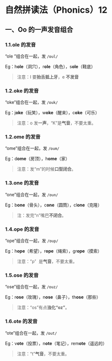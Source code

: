 # 自然拼读法（Phonics）12

## 一、Oo 的一声发音组合

### 1.1.ole 的发音

“ole ”组合在一起，发 `/ɒul/`

Eg：h**ole**（洞穴），r**ole**（角色），s**ole**（鞋底）

> 注意：I 要**抬舌抵上牙**，e **不发音**

### 1.2.oke 的发音

“oke”组合在一起，发 `/ɒuk/`

Eg：j**oke**（玩笑），w**oke**（醒来），c**oke**（可乐）

> 注意：o 发**一声**，“K”是**气音**，不要太重。

### 1.2.ome 的发音

“ome”组合在一起，发 `/ɒum/`

Eg：d**ome**（房顶），h**ome**（家）

> 注意：发“m”的时候**口型闭合**。

### 1.3.one 的发音

“one”组合在一起，发 `/ɒun/`

Eg：b**one**（骨头），c**one**（圆筒），cl**one**（克隆）

> 注：发完“n”嘴巴**不闭合**。

### 1.4.ope 的发音

“ope”组合在一起，发 `/ɒup/`

Eg：h**ope**（希望），r**ope**（绳索），gr**ope**（摸索）

> 注意：”p〞是**气音**，不要太重。

### 1.5.ose 的发音

“ose”组合在一起，发 `/ɒuz/`

Eg：r**ose**（玫瑰），n**ose**（鼻子），th**ose**（那些）

> 注意：“os”有点**浊化“oz”**。

### 1.6.ote 的发音

“ote”组合在一起，发 `/ɒut/`

Eg：v**ote**（投票），n**ote**（笔记），rem**ote**（遥远的）

> 注意：“t”**气音**，不要太重。

